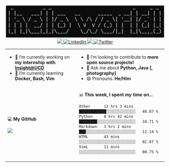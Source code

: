 <p align="center">
  <img src="https://github.com/rajitbanerjee/rajitbanerjee/blob/master/resources/hello-world.jpg" width=500 /> 
  <br />
  <a href="https://github.com/antonkomarev/github-profile-views-counter" alt="Profile views">
    <img src="https://komarev.com/ghpvc/?username=your-github-username&color=f39c19" />
  </a>
  <a href="https://www.linkedin.com/in/rajitbanerjee/">
    <img src="https://img.shields.io/badge/-rajitbanerjee-blue?style=flat-square&logo=Linkedin&logoColor=white" alt="LinkedIn" />
  </a>
  <a href="https://rajitbanerjee.github.io">
    <img src="https://img.shields.io/badge/-rajitbanerjee.github.io-black?style=flat-square&logo=github&logoColor=white" />
  </a>
  <a href="https://twitter.com/rajit_banerjee">
    <img src="https://img.shields.io/twitter/follow/rajit_banerjee?style=social" alt="Twitter" />
  </a>
</p>

<table>
  <tr><td>
    
  - 🔭 I’m currently working on **my internship with [Insight@UCD](https://www.insight-centre.org/)**
  - 🌱 I’m currently learning **Docker, Bash, Vim**

  
  </td><td>
  
  - 👯 I’m looking to contribute to **more open source projects!**
  - 💬 Ask me about **Python, Java [, photography]** 
  - 😄 Pronouns: **He/Him**
      
  </td></tr>
  <tr><td>
  
  💻 **My GitHub** 

  <img src="https://github-readme-stats.vercel.app/api?username=rajitbanerjee&hide_title=true&show_icons=true&count_private=true&title_color=fff&icon_color=f39c19&text_color=9f9f9f&bg_color=151515">
  
  </td><td>
  
   📊 **This week, I spent my time on...**

  <!--START_SECTION:waka-->
```text
Other      12 hrs 3 mins   ████████████░░░░░░░░░░░░░   48.07 % 
Python     8 hrs 42 mins   ████████░░░░░░░░░░░░░░░░░   34.71 % 
Markdown   3 hrs 2 mins    ███░░░░░░░░░░░░░░░░░░░░░░   12.14 % 
HTML       43 mins         ░░░░░░░░░░░░░░░░░░░░░░░░░   02.87 % 
VimL       11 mins         ░░░░░░░░░░░░░░░░░░░░░░░░░   00.75 %
```
<!--END_SECTION:waka-->
  
  </td>
  <tr><td colspan="2">
  

  
</td></tr>
</table>



